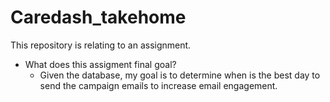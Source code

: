 # Caredash_takehome

This repository is relating to an assignment. 

- What does this assigment final goal? 
  - Given the database, my goal is to determine when is the best day to send the campaign emails to increase email engagement. 
